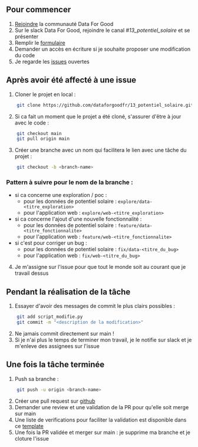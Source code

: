 ## Pour commencer
1. [Rejoindre](https://dataforgood.fr/join) la communauté Data For Good
2. Sur le slack Data For Good, rejoindre le canal _#13_potentiel_solaire_ et se présenter
3. Remplir le [formulaire](https://noco.services.dataforgood.fr/dashboard/#/nc/form/46390c65-2886-4852-9db3-327fa0c3ed59)
4. Demander un accès en écriture si je souhaite proposer une modification du code
5. Je regarde les [issues](https://github.com/dataforgoodfr/13_potentiel_solaire/issues) ouvertes

## Après avoir été affecté à une issue
1. Cloner le projet en local :
```bash
    git clone https://github.com/dataforgoodfr/13_potentiel_solaire.git
```

2. Si ca fait un moment que le projet a été cloné, s'assurer d'être à jour avec le code :
```bash
    git checkout main
    git pull origin main
```

3. Créer une branche avec un nom qui facilitera le lien avec une tâche du projet :
```bash
    git checkout -b <branch-name>
```

### Pattern à suivre pour le nom de la branche :
- si ca concerne une exploration / poc : 
  - pour les données de potentiel solaire : `explore/data-<titre_exploration>`
  - pour l'application web : `explore/web-<titre_exploration>`
- si ca concerne l'ajout d'une nouvelle fonctionnalité : 
  - pour les données de potentiel solaire : `feature/data-<titre_fonctionnalite>`
  - pour l'application web : `feature/web-<titre_fonctionnalite>`
- si c'est pour corriger un bug :
  - pour les données de potentiel solaire : `fix/data-<titre_du_bug>`
  - pour l'application web : `fix/web-<titre_du_bug>`

4. Je m'assigne sur l'issue pour que tout le monde soit au courant que je travail dessus

## Pendant la réalisation de la tâche
1. Essayer d'avoir des messages de commit le plus clairs possibles :
```bash
    git add script_modifie.py
    git commit -m "<description de la modification>"
```
2. Ne jamais commit directement sur main !
3. Si je n'ai plus le temps de terminer mon travail, je le notifie sur slack et je m'enleve des assignees sur l'issue

## Une fois la tâche terminée
1. Push sa branche :
```bash
    git push -u origin <branch-name>
```
2. Créer une pull request sur [github](https://github.com/dataforgoodfr/13_potentiel_solaire/compare)
3. Demander une review et une validation de la PR pour qu'elle soit merge sur main
4. Une liste de verifications pour faciliter la validation est disponible dans ce [template](.github/pull_request_template.md)
5. Une fois la PR validée et merger sur main : je supprime ma branche et je cloture l'issue
